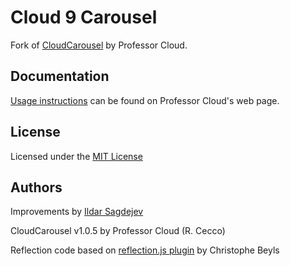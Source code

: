 # Cloud 9 Carousel

Fork of [CloudCarousel](http://www.professorcloud.com/mainsite/carousel.htm) by Professor Cloud.

## Documentation

[Usage instructions](http://www.professorcloud.com/mainsite/carousel-integration.htm) can be found on Professor Cloud's web page.

## License

Licensed under the [MIT License](http://en.wikipedia.org/wiki/MIT_License)

## Authors

Improvements by [Ildar Sagdejev](http://twitter.com/tknomad)

CloudCarousel v1.0.5 by Professor Cloud (R. Cecco)

Reflection code based on [reflection.js plugin](http://www.digitalia.be/software/reflectionjs-for-jquery) by Christophe Beyls
